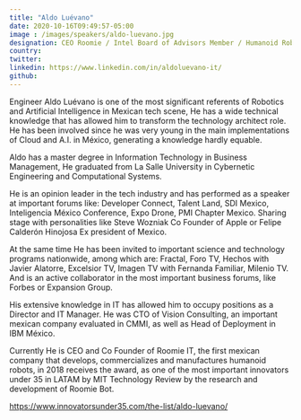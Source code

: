 ```yaml
---
title: "Aldo Luévano"
date: 2020-10-16T09:49:57-05:00
image : /images/speakers/aldo-luevano.jpg
designation: CEO Roomie / Intel Board of Advisors Member / Humanoid Robotics & Artificial Intelligence
country: 
twitter: 
linkedin: https://www.linkedin.com/in/aldoluevano-it/
github: 
---
```


Engineer Aldo Luévano is one of the most significant referents of Robotics and Artificial Intelligence in Mexican tech scene, He has a wide technical knowledge that has allowed him to transform the technology architect role. He has been involved since he was very young in the main implementations of Cloud and A.I. in México, generating a knowledge hardly equable.

Aldo has a master degree in Information Technology in Business Management, He graduated from La Salle University in Cybernetic Engineering and Computational Systems.

He is an opinion leader in the tech industry and has performed as a speaker at important forums like: Developer Connect, Talent Land, SDI Mexico, Inteligencia México Conference, Expo Drone, PMI Chapter Mexico. Sharing stage with personalities like Steve Wozniak Co Founder of Apple or Felipe Calderón Hinojosa Ex president of Mexico.

At the same time He has been invited to important science and technology programs nationwide, among which are: Fractal, Foro TV, Hechos with Javier Alatorre, Excelsior TV, Imagen TV with Fernanda Familiar, Milenio TV. And is an active collaborator in the most important business forums, like Forbes or Expansion Group.

His extensive knowledge in IT has allowed him to occupy positions as a Director and IT Manager. He was CTO of Vision Consulting, an important mexican company evaluated in CMMI, as well as Head of Deployment in IBM México.

Currently He is CEO and Co Founder of Roomie IT, the first mexican company that develops, commercializes and manufactures humanoid robots, in 2018 receives the award, as one of the most important innovators under 35 in LATAM by MIT Technology Review by the research and development of Roomie Bot.

https://www.innovatorsunder35.com/the-list/aldo-luevano/

